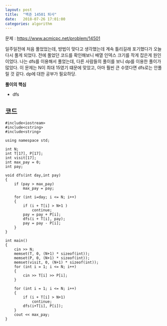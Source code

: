 ```yaml
---
layout: post
title:  "백준 14501 퇴사"
date:   2018-07-26 17:01:00
categories: algorithm
---
```


문제 : <https://www.acmicpc.net/problem/14501>

일주일전에 처음 풀었었는데, 방법이 맞다고 생각했는데 계속 틀리길래 포기했다가 오늘 다시 풀게 되었다. 전에 풀었던 코드를 확인해보니 배열 인덱스 크기를 작게 잡은게 원인이었다. 
나는 dfs를 이용해서 풀었는데, 다른 사람들의 풀이를 보니 dp를 이용한 풀이가 많았다. 이 문제는 N이 최대 15였기 떄문에 맞았고, 아마 훨씬 큰 수였다면 dfs로는 안풀릴 것 같다. dp에 대한 공부가 필요하당.



**풀이의 핵심**
+ dfs


코드
--------

~~~
#include<iostream>
#include<cstring>
#include<string>

using namespace std;

int N;
int T[17], P[17];
int visit[17];
int max_pay = 0;
int pay;
	
void dfs(int day,int pay)
{
	if (pay > max_pay)
		max_pay = pay;

	for (int i=day; i <= N; i++)
	{
		if (i + T[i] > N+1 )
			continue;
		pay = pay + P[i];
		dfs(i + T[i], pay);
		pay = pay - P[i];
	}
}

int main()
{
	cin >> N;
	memset(T, 0, (N+1) * sizeof(int));
	memset(P, 0, (N+1) * sizeof(int));
	memset(visit, 0, (N+1) * sizeof(int));
	for (int i = 1; i <= N; i++)
	{
		cin >> T[i] >> P[i];
	}
	
	for (int i = 1; i <= N; i++)
	{
		if (i + T[i] > N+1)
			continue;
		dfs(i+T[i], P[i]);
	}
	cout << max_pay;
}
~~~







